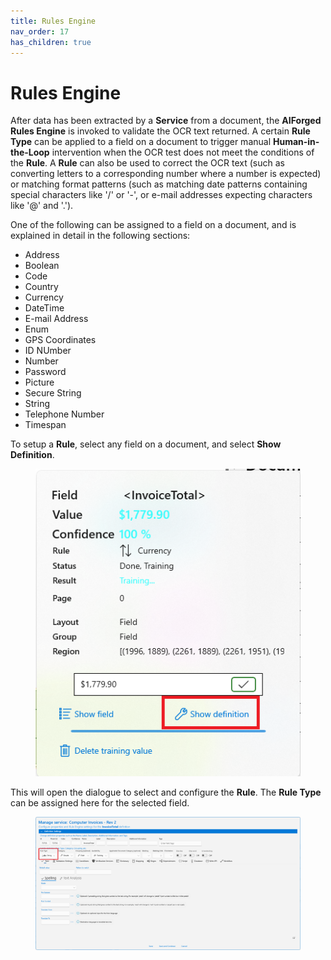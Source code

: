 ```yaml
---
title: Rules Engine
nav_order: 17
has_children: true
---
```


# Rules Engine

After data has been extracted by a **Service** from a document, the **AIForged Rules Engine** is invoked to validate the OCR text returned. A certain **Rule Type** can be applied to a field on a document to trigger manual **Human-in-the-Loop** intervention when the OCR test does not meet the conditions of the **Rule**. A **Rule** can also be used to correct the OCR text (such as converting letters to a corresponding number where a number is expected) or matching format patterns (such as matching date patterns containing special characters like '/' or '-', or e-mail addresses expecting characters like '@' and '.').

One of the following can be assigned to a field on a document, and is explained in detail in the following sections:

* Address
* Boolean
* Code
* Country
* Currency
* DateTime
* E-mail Address
* Enum
* GPS Coordinates
* ID NUmber
* Number
* Password
* Picture
* Secure String
* String
* Telephone Number
* Timespan

To setup a **Rule**, select any field on a document, and select **Show Definition**.

<figure><img src="../.gitbook/assets/image (6) (2) (1) (1).png" alt=""><figcaption></figcaption></figure>

This will open the dialogue to select and configure the **Rule**. The **Rule Type** can be assigned here for the selected field.

<figure><img src="../.gitbook/assets/image (24) (2).png" alt=""><figcaption></figcaption></figure>
